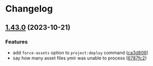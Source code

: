# Changelog

## [1.43.0](https://github.com/ymirapp/cli/compare/v1.42.0...v1.43.0) (2023-10-21)


### Features

* add `force-assets` option to `project:deploy` command ([ca3d806](https://github.com/ymirapp/cli/commit/ca3d8067531aed033415582e31dda8dc4a96f1a9))
* say how many asset files ymir was unable to process ([6787fc2](https://github.com/ymirapp/cli/commit/6787fc2738faca8a9cdcd7aa4aa4ebbfa21a1e7a))
